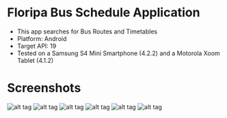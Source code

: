 Floripa Bus Schedule Application
================================

* This app searches for Bus Routes and Timetables
* Platform: Android
* Target API: 19
* Tested on a Samsung S4 Mini Smartphone (4.2.2) and a Motorola Xoom Tablet (4.1.2)

Screenshots
===========

![alt tag](https://www.dropbox.com/s/hn133mgok5ezd61/Screenshot_2014-03-04-18-45-29.png)
![alt tag](https://www.dropbox.com/s/cr7nyh673oi3b6t/Screenshot_2014-03-04-18-46-24.png)
![alt tag](https://www.dropbox.com/s/gsob37gdsntdu9m/Screenshot_2014-03-04-18-46-54.png)
![alt tag](https://www.dropbox.com/s/n9g2xr1p7etqmhw/Screenshot_2014-03-04-18-47-00.png)
![alt tag](https://www.dropbox.com/s/1y99q3vkaqspk3w/Screenshot_2014-03-04-18-47-10.png)
![alt tag](https://www.dropbox.com/s/e57x998hvuyj5tx/Screenshot_2014-03-04-18-47-15.png)

